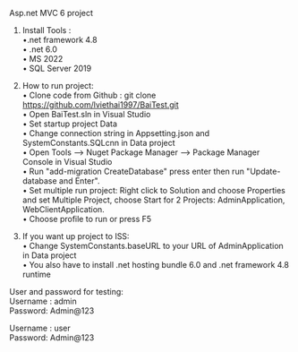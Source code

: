 Asp.net MVC 6 project

1.	Install Tools :</br>
•.net framework 4.8</br>
•	.net 6.0</br>
•	MS 2022</br>
•	SQL Server 2019</br>

2.	How to run project:</br>
•	Clone code from Github : git clone https://github.com/lviethai1997/BaiTest.git</br>
•	Open BaiTest.sln in Visual Studio </br>
•	Set startup project Data</br>
•	Change connection string in Appsetting.json and SystemConstants.SQLcnn in Data project</br>
•	Open Tools --> Nuget Package Manager --> Package Manager Console in Visual Studio</br>
•	Run "add-migration CreateDatabase" press enter then run "Update-database and Enter".</br>
•	Set multiple run project: Right click to Solution and choose Properties and set Multiple Project, choose Start for 2 Projects: AdminApplication, WebClientApplication.</br>
•	Choose profile to run or press F5</br>

3.	If you want up project to ISS:</br>
•	Change SystemConstants.baseURL to your URL of AdminApplication in Data project</br>
•	You also have to install .net hosting bundle 6.0 and .net framework 4.8 runtime</br>

User and password for testing: </br>
Username : admin </br>
Password: Admin@123</br>

Username : user</br>
Password: Admin@123

